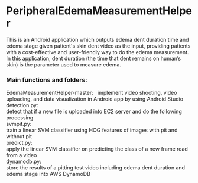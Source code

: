 # PeripheralEdemaMeasurementHelper
This is an Android application which outputs edema dent duration time and edema stage given patient's skin dent video as the input, providing patients with a cost-effective and user-friendly way to do the edema measurement. In this application, dent duration (the time that dent remains on human’s skin) is the parameter used to measure edema. 
### Main functions and folders:
EdemaMeasurementHelper-master:   
        implement video shooting, video uploading, and data visualization in Android app by using Android Studio  
detection.py:  
        detect that if a new file is uploaded into EC2 server and do the following processing  
svmpit.py:  
        train a linear SVM classifier using HOG features of images with pit and without pit  
predict.py:  
        apply the linear SVM classifier on predicting the class of a new frame read from a video  
dynamodb.py:  
        store the results of a pitting test video including edema dent duration and edema stage into AWS DynamoDB  
